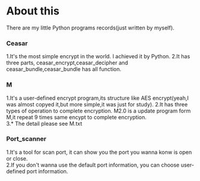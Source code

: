# About this
There are my little Python programs records(just written by myself).

### Ceasar
1.It's the most simple encrypt in the world. I achieved it by Python.
2.It has three parts, ceasar_encrypt,ceasar_decipher and ceasar_bundle,ceasar_bundle has all function.

### M
1.It's a user-defined encrypt program,its structure like AES encrypt(yeah,I was almost copyed it,but more simple,it was just for study).
2.It has three types of operation to complete encryption.
M2.0 is a update program form M,it repeat 9 times same encypt to complete encryption.  
3.* The detail please see M.txt

### Port_scanner
1.It's a tool for scan port, it can show you the port you wanna konw is open or close.  
2.If you don't wanna use the default port information, you can choose user-defined port information.
